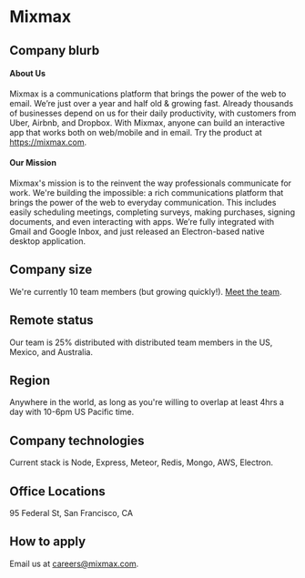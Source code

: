 # Mixmax

## Company blurb

#### About Us

Mixmax is a communications platform that brings the power of the web to email. We’re just over a year and half old & growing fast. Already thousands of businesses depend on us for their daily productivity, with customers from Uber, Airbnb, and Dropbox. With Mixmax, anyone can build an interactive app that works both on web/mobile and in email. Try the product at <https://mixmax.com>.

#### Our Mission

Mixmax's mission is to the reinvent the way professionals communicate for work. We're building the impossible: a rich communications platform that brings the power of the web to everyday communication. This includes easily scheduling meetings, completing surveys, making purchases, signing documents, and even interacting with apps. We’re fully integrated with Gmail and Google Inbox, and just released an Electron-based native desktop application.

## Company size

We're currently 10 team members (but growing quickly!). [Meet the team](https://mixmax.com/about).

## Remote status

Our team is 25% distributed with distributed team members in the US, Mexico, and Australia.

## Region

Anywhere in the world, as long as you're willing to overlap at least 4hrs a day with 10-6pm US Pacific time.

## Company technologies

Current stack is Node, Express, Meteor, Redis, Mongo, AWS, Electron.

## Office Locations

95 Federal St, San Francisco, CA

## How to apply

Email us at <careers@mixmax.com>.